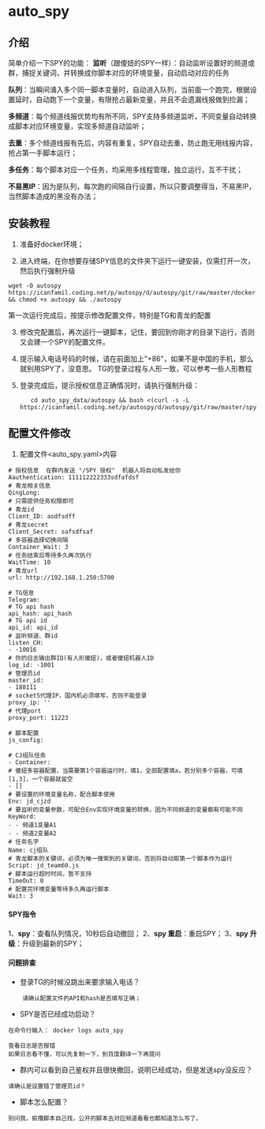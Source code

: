 # auto_spy

## 介绍
简单介绍一下SPY的功能：
**监听**（跟傻妞的SPY一样）：自动监听设置好的频道或群，捕捉关键词，并转换成你脚本对应的环境变量，自动启动对应的任务

**队列**：当瞬间涌入多个同一脚本变量时，自动进入队列，当前面一个跑完，根据设置延时，自动跑下一个变量，有限抢占最新变量，并且不会遗漏线报做到捡漏；

**多频道**：每个频道线报优势均有所不同，SPY支持多频道监听，不同变量自动转换成脚本对应环境变量，实现多频道自动监听；

**去重**：多个频道线报有先后，内容有重复，SPY自动去重，防止跑无用线报内容，抢占第一手脚本运行；

**多任务**：每个脚本对应一个任务，均采用多线程管理，独立运行，互不干扰；

**不易黑IP**：因为是队列，每次跑的间隔自行设置，所以只要调整得当，不易黑IP，当然脚本造成的黑没有办法；



## 安装教程

1.  准备好docker环境；

2.  进入终端，在你想要存储SPY信息的文件夹下运行一键安装，仅需打开一次，然后执行强制升级
   ```
   wget -O autospy https://icanfamil.coding.net/p/autospy/d/autospy/git/raw/master/docker.sh && chmod +x autospy && ./autospy
   ```
   第一次运行完成后，按提示修改配置文件，特别是TG和青龙的配置

3. 修改完配置后，再次运行一键脚本，记住，要回到你刚才的目录下运行，否则又会建一个SPY的配置文件。
   
4. 提示输入电话号码的时候，请在前面加上"+86"，如果不是中国的手机，那么就别用SPY了，没意思。
   TG的登录过程与人形一致，可以参考一些人形教程

5. 登录完成后，提示授权信息正确情况时，请执行强制升级：
   ```
      cd auto_spy_data/autospy && bash <(curl -s -L https://icanfamil.coding.net/p/autospy/d/autospy/git/raw/master/spy_update.sh)
   ```




## 配置文件修改

1.  配置文件<auto_spy.yaml>内容
   ````
# 授权信息  在群内发送 "/SPY 授权"  机器人将自动私发给你
Aauthentication: 111112222333sdfafdsf
# 青龙相关信息
QingLong:
  # 只需提供任务权限即可
  # 青龙id
  Client_ID: asdfsdff
  # 青龙secret
  Client_Secret: safsdfsaf
  # 多容器选择切换间隔
  Container_Wait: 3
  # 任务结束后等待多久再次执行
  WaitTime: 10
  # 青龙url
  url: http://192.168.1.250:5700

# TG信息
Telegram:
  # TG api hash
  api_hash: api_hash
  # TG api id
  api_id: api_id
  # 监听频道、群id
  listen_CH:
  - -10016
  # 你的日志输出群ID(有人形傻妞)，或者傻妞机器人ID
  log_id: -1001
  # 管理员id
  master_id:
  - 188111
  # socket5代理IP，国内机必须填写，否则不能登录
  proxy_ip: ''
  # 代理port
  proxy_port: 11223

# 脚本配置
js_config:

# CJ组队任务
- Container:
  # 傻妞多容器配置，当需要第1个容器运行时，填1，全部配置填a，若分别多个容器，可填[1,3]，一个容器就留空
  - []
  # 要设置的环境变量名称，配合脚本使用
  Env: jd_cjzd
  # 要监听的变量参数，可配合Env实现环境变量的转换，因为不同频道的变量都有可能不同
  KeyWord:
  - - 频道1变量A1
  - - 频道2变量A2
  # 任务名字
  Name: cj组队
  # 青龙脚本的关键词，必须为唯一搜索到的关键词，否则将自动取第一个脚本作为运行
  Script: jd_team60.js
  # 脚本运行超时时间，暂不支持
  TimeOut: 0
  # 配置完环境变量等待多久再运行脚本
  Wait: 3

   ````

#### SPY指令
1、**spy**：查看队列情况，10秒后自动撤回；
2、**spy 重启**：重启SPY；
3、**spy 升级**：升级到最新的SPY；


#### 问题排查
* 登录TG的时候没跳出来要求输入电话？
```
    请确认配置文件的API和hash是否填写正确；
```

* SPY是否已经成功启动？
```
在命令行输入： docker logs auto_spy

查看日志是否报错
如果日志看不懂，可以先复制一下，到百度翻译一下再提问
```

* 群内可以看到自己鉴权并且很快撤回，说明已经成功，但是发送spy没反应？
```
请确认是设置错了管理员id？
```

* 脚本怎么配置？
```
别问我，偷撸脚本自己找，公开的脚本去对应频道看看也都知道怎么写了。
```